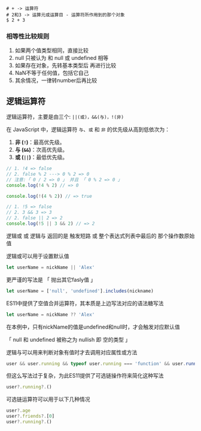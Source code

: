 ```shell
# + -> 运算符 
# 2和3 -> 运算元或运算目 - 运算符所作用到的那个对象
$ 2 + 3
```



### 相等性比较规则

1.  如果两个值类型相同，直接比较
2.  null 只被认为 和 null 或 undefined 相等
3.  如果存在对象，先转基本类型后 再进行比较
4.  NaN不等于任何值，包括它自己
5.  其余情况，一律转number后再比较



## 逻辑运算符

逻辑运算符，主要是由三个: `||(或)，&&(与)，!(非)`

在 JavaScript 中，逻辑运算符 `与`、`或` 和 `非` 的优先级从高到低依次为：

1. **非 (`!`)**：最高优先级。
2. **与 (`&&`)**：次高优先级。
3. **或 (`||`)**：最低优先级。

```js
// 1. !4 => false
// 2. false % 2 ---> 0 % 2 => 0
// 注意:「 0 / 2 => 0 」 并且 「 0 % 2 => 0 」
console.log(!4 % 2) // => 0

console.log(!(4 % 2)) // => true

// 1. !5 => false
// 2. 3 && 3 => 3
// 2. false || 2 => 2
console.log(!5 || 3 && 2) // => 2
```





逻辑或 或 逻辑与 返回的是 触发短路 或 整个表达式列表中最后的 那个操作数原始值



逻辑或可以用于设置默认值

```js
let userName = nickName || 'Alex'
```



更严谨的写法是 「 抛出其它fasly值 」

```js
let userName = ['null', 'undefined'].includes(nickname)
```



ES11中提供了空值合并运算符，其本质是上边写法对应的语法糖写法

```js
let userName = nickName ?? 'Alex'
```

在本例中，只有nickName的值是undefined和null时，才会触发对应默认值

「 null 和 undefined 被称之为 nullish 即 空的类型 」



逻辑与可以用来判断对象有值时才去调用对应属性或方法

```js
user && user.running && typeof user.running === 'function' && user.running()
```



但这么写法过于复杂，为此ES11提供了可选链操作符来简化这种写法

```js
user?.running?.()
```



可选链运算符可以用于以下几种情况

```js
user?.age
user?.friends?.[0]
user?.running?.()
```

